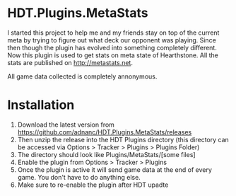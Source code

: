 # HDT.Plugins.MetaStats


I started this project to help me and my friends stay on top of the current meta by trying to figure out what deck our opponent was playing. Since then though the plugin has evolved into something completely different. Now this plugin is used to get stats on meta state of Hearthstone. All the stats are published on http://metastats.net. 

All game data collected is completely annonymous.

# Installation

1. Download the latest version from https://github.com/adnanc/HDT.Plugins.MetaStats/releases
2. Then unzip the release into the HDT Plugins directory (this directory can be accessed via Options > Tracker > Plugins > Plugins Folder)
3. The directory should look like Plugins/MetaStats/[some files]
4. Enable the plugin from Options > Tracker > Plugins
5. Once the plugin is active it will send game data at the end of every game. You don't have to do anything else.
5. Make sure to re-enable the plugin after HDT upadte
